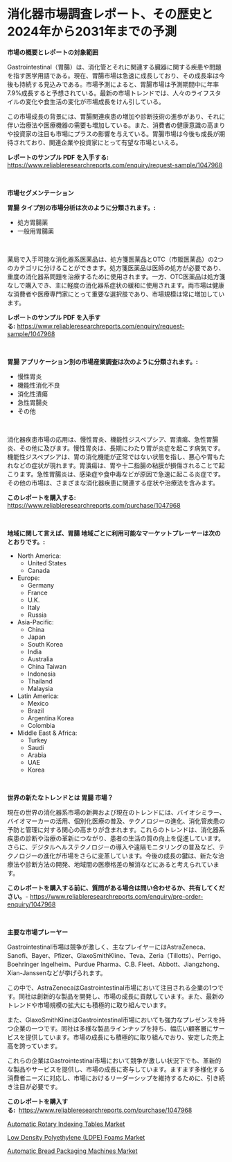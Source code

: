 <p><h1>消化器市場調査レポート、その歴史と2024年から2031年までの予測</h1></p><p><strong>市場の概要とレポートの対象範囲</strong></p>
<p><p>Gastrointestinal（胃腸）は、消化管とそれに関連する臓器に関する疾患や問題を指す医学用語である。現在、胃腸市場は急速に成長しており、その成長率は今後も持続する見込みである。市場予測によると、胃腸市場は予測期間中に年率7.9%成長すると予想されている。最新の市場トレンドでは、人々のライフスタイルの変化や食生活の変化が市場成長をけん引している。</p><p>この市場成長の背景には、胃腸関連疾患の増加や診断技術の進歩があり、それに伴い治療法や医療機器の需要も増加している。また、消費者の健康意識の高まりや投資家の注目も市場にプラスの影響を与えている。胃腸市場は今後も成長が期待されており、関連企業や投資家にとって有望な市場といえる。</p></p>
<p><strong>レポートのサンプル PDF を入手する:</strong> <a href="https://www.reliableresearchreports.com/enquiry/request-sample/1047968">https://www.reliableresearchreports.com/enquiry/request-sample/1047968</a></p>
<p>&nbsp;</p>
<p><strong>市場セグメンテーション</strong></p>
<p><strong>胃腸 タイプ別の市場分析は次のように分類されます。:</strong></p>
<p><ul><li>処方胃腸薬</li><li>一般用胃腸薬</li></ul></p>
<p>&nbsp;</p>
<p><p>薬局で入手可能な消化器系医薬品は、処方箋医薬品とOTC（市販医薬品）の2つのカテゴリに分けることができます。処方箋医薬品は医師の処方が必要であり、重度の消化器系問題を治療するために使用されます。一方、OTC医薬品は処方箋なしで購入でき、主に軽度の消化器系症状の緩和に使用されます。両市場は健康な消費者や医療専門家にとって重要な選択肢であり、市場規模は常に増加しています。</p></p>
<p><strong>レポートのサンプル PDF を入手する:</strong>&nbsp;<a href="https://www.reliableresearchreports.com/enquiry/request-sample/1047968">https://www.reliableresearchreports.com/enquiry/request-sample/1047968</a></p>
<p>&nbsp;</p>
<p><strong> 胃腸 アプリケーション別の市場産業調査は次のように分類されます。:</strong></p>
<p><ul><li>慢性胃炎</li><li>機能性消化不良</li><li>消化性潰瘍</li><li>急性胃腸炎</li><li>その他</li></ul></p>
<p>&nbsp;</p>
<p><p>消化器疾患市場の応用は、慢性胃炎、機能性ジスペプシア、胃潰瘍、急性胃腸炎、その他に及びます。慢性胃炎は、長期にわたり胃が炎症を起こす病気です。機能性ジスペプシアは、胃の消化機能が正常ではない状態を指し、悪心や胃もたれなどの症状が現れます。胃潰瘍は、胃や十二指腸の粘膜が損傷されることで起こります。急性胃腸炎は、感染症や食中毒などが原因で急速に起こる炎症です。その他の市場は、さまざまな消化器疾患に関連する症状や治療法を含みます。</p></p>
<p><strong>このレポートを購入する:</strong>&nbsp; <a href="https://www.reliableresearchreports.com/purchase/1047968">https://www.reliableresearchreports.com/purchase/1047968</a></p>
<p>&nbsp;</p>
<p><strong>地域に関して言えば、胃腸 地域ごとに利用可能なマーケットプレーヤーは次のとおりです。:</strong></p>
<p><ul>
    <li>
        North America:
        <ul>
            <li>United States</li>
            <li>Canada</li>
        </ul>
    </li>
    <li>
        Europe:
        <ul>
            <li>Germany</li>
            <li>France</li>
            <li>U.K.</li>
            <li>Italy</li>
            <li>Russia</li>
        </ul>
    </li>
    <li>
        Asia-Pacific:
        <ul>
            <li>China</li>
            <li>Japan</li>
            <li>South Korea</li>
            <li>India</li>
            <li>Australia</li>
            <li>China Taiwan</li>
            <li>Indonesia</li>
            <li>Thailand</li>
            <li>Malaysia</li>
        </ul>
    </li>
    <li>
        Latin America:
        <ul>
            <li>Mexico</li>
            <li>Brazil</li>
            <li>Argentina Korea</li>
            <li>Colombia</li>
        </ul>
    </li>
    <li>
        Middle East & Africa:
        <ul>
            <li>Turkey</li>
            <li>Saudi</li>
            <li>Arabia</li>
            <li>UAE</li>
            <li>Korea</li>
        </ul>
    </li>
    </ul></p>
<p>&nbsp;</p>
<p><strong>世界の新たなトレンドとは 胃腸 市場？</strong></p>
<p><p>現在の世界の消化器系市場の新興および現在のトレンドには、バイオシミラー、バイオマーカーの活用、個別化医療の普及、テクノロジーの進化、消化管疾患の予防と管理に対する関心の高まりが含まれます。これらのトレンドは、消化器系疾患の診断や治療の革新につながり、患者の生活の質の向上を促進しています。さらに、デジタルヘルステクノロジーの導入や遠隔モニタリングの普及など、テクノロジーの進化が市場をさらに変革しています。今後の成長の鍵は、新たな治療法や診断方法の開発、地域間の医療格差の解消などにあると考えられています。</p></p>
<p><strong>このレポートを購入する前に、質問がある場合は問い合わせるか、共有してください。</strong>- <a href="https://www.reliableresearchreports.com/enquiry/pre-order-enquiry/1047968">https://www.reliableresearchreports.com/enquiry/pre-order-enquiry/1047968</a></p>
<p>&nbsp;</p>
<p><strong>主要な市場プレーヤー</strong></p>
<p><p>Gastrointestinal市場は競争が激しく、主なプレイヤーにはAstraZeneca、Sanofi、Bayer、Pfizer、GlaxoSmithKline、Teva、Zeria（Tillotts）、Perrigo、Boehringer Ingelheim、Purdue Pharma、C.B. Fleet、Abbott、Jiangzhong、Xian-Janssenなどが挙げられます。</p><p>この中で、AstraZenecaはGastrointestinal市場において注目される企業の1つです。同社は創新的な製品を開発し、市場の成長に貢献しています。また、最新のトレンドや市場規模の拡大にも積極的に取り組んでいます。</p><p>また、GlaxoSmithKlineはGastrointestinal市場においても強力なプレゼンスを持つ企業の一つです。同社は多様な製品ラインナップを持ち、幅広い顧客層にサービスを提供しています。市場の成長にも積極的に取り組んでおり、安定した売上高を誇っています。</p><p>これらの企業はGastrointestinal市場において競争が激しい状況下でも、革新的な製品やサービスを提供し、市場の成長に寄与しています。ますます多様化する消費者ニーズに対応し、市場におけるリーダーシップを維持するために、引き続き注目が必要です。</p></p>
<p><strong>このレポートを購入する:</strong>&nbsp;&nbsp;<a href="https://www.reliableresearchreports.com/purchase/1047968">https://www.reliableresearchreports.com/purchase/1047968</a></p>
<p><p><a href="https://view.publitas.com/reportprime-1/automatic-rotary-indexing-tables-market-size-growing-and-forecasted-for-period-from-2023-2030-and-provides-complete-market-analysis-of-this-market/">Automatic Rotary Indexing Tables Market</a></p><p><a href="https://view.publitas.com/reportprime-1/low-density-polyethylene-ldpe-foams-market-size-and-growth-market-segmentation-regional-and-country-breakdowns-and-market-trends-for-period-from-2023-2030/">Low Density Polyethylene (LDPE) Foams Market</a></p><p><a href="https://view.publitas.com/reportprime-1/insights-into-automatic-bread-packaging-machines-market-size-analysing-market-share-trends-and-growth-from-2023-to-2030/">Automatic Bread Packaging Machines Market</a></p></p>